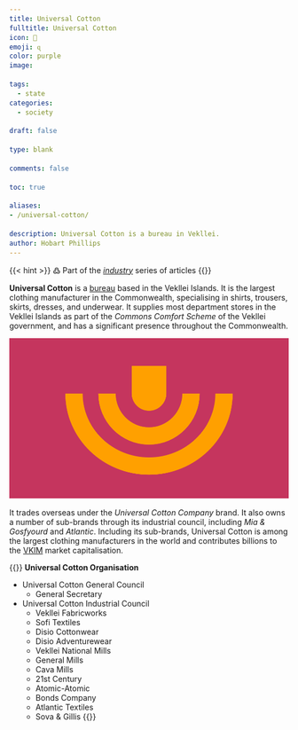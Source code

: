 ```yaml
---
title: Universal Cotton
fulltitle: Universal Cotton
icon: 🧵
emoji: ɋ
color: purple
image:

tags:
  - state
categories:
  - society

draft: false

type: blank

comments: false

toc: true

aliases:
- /universal-cotton/

description: Universal Cotton is a bureau in Vekllei.
author: Hobart Phillips
---
```

{{< hint >}}
߷ Part of the *[industry](/industry/)* series of articles
{{</hint>}}

**Universal Cotton** is a [bureau](/bureaus/) based in the Vekllei Islands. It is the largest clothing manufacturer in the Commonwealth, specialising in shirts, trousers, skirts, dresses, and underwear. It supplies most department stores in the Vekllei Islands as part of the *Commons Comfort Scheme* of the Vekllei government, and has a significant presence throughout the Commonwealth.

![Flag of Universal Cotton](/images/mastheads/flags/industry/uc.png "The flag of Universal Cotton")

It trades overseas under the *Universal Cotton Company* brand. It also owns a number of sub-brands through its industrial council, including *Mia & Gosfyourd* and *Atlantic*. Including its sub-brands, Universal Cotton is among the largest clothing manufacturers in the world and contributes billions to the [VKIM](/factbook/society/state/finance/#international-markets) market capitalisation.

{{<hint panel>}}
**Universal Cotton Organisation**
* Universal Cotton General Council
  * General Secretary
* Universal Cotton Industrial Council
  * Vekllei Fabricworks
  * Sofi Textiles
  * Disio Cottonwear
  * Disio Adventurewear
  * Vekllei National Mills
  * General Mills
  * Cava Mills
  * 21st Century
  * Atomic-Atomic
  * Bonds Company
  * Atlantic Textiles
  * Sova & Gillis
{{</hint>}}

